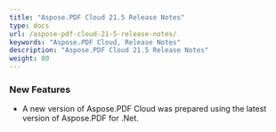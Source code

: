 ```yaml
---
title: "Aspose.PDF Cloud 21.5 Release Notes"
type: docs
url: /aspose-pdf-cloud-21-5-release-notes/
keywords: "Aspose.PDF Cloud, Release Notes"
description: "Aspose.PDF Cloud 21.5 Release Notes"
weight: 80
---
```


### **New Features**
- A new version of Aspose.PDF Cloud was prepared using the latest version of Aspose.PDF for .Net.
